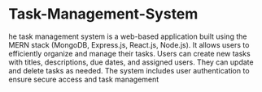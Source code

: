 # Task-Management-System
he task management system is a web-based application built using the MERN stack (MongoDB, Express.js, React.js, Node.js). It allows users to efficiently organize and manage their tasks. Users can create new tasks with titles, descriptions, due dates, and assigned users. They can update and delete tasks as needed. The system includes user authentication to ensure secure access and task management

